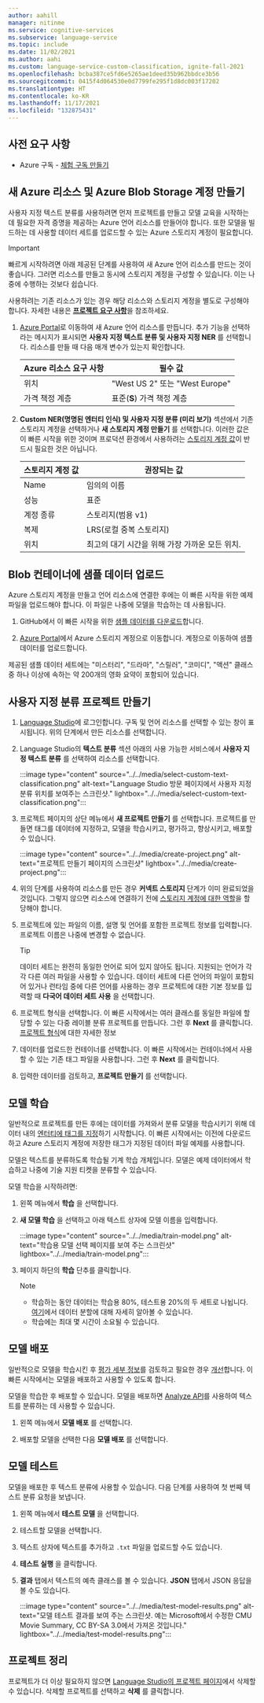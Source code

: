 ```yaml
---
author: aahill
manager: nitinme
ms.service: cognitive-services
ms.subservice: language-service
ms.topic: include
ms.date: 11/02/2021
ms.author: aahi
ms.custom: language-service-custom-classification, ignite-fall-2021
ms.openlocfilehash: bcba387ce5fd6e5265ae1deed35b962bbdce3b56
ms.sourcegitcommit: 0415f4d064530e0d7799fe295f1d8dc003f17202
ms.translationtype: HT
ms.contentlocale: ko-KR
ms.lasthandoff: 11/17/2021
ms.locfileid: "132875431"
---
```

## <a name="prerequisites"></a>사전 요구 사항

* Azure 구독 - [체험 구독 만들기](https://azure.microsoft.com/free/cognitive-services)

## <a name="create-a-new-azure-resource-and-azure-blob-storage-account"></a>새 Azure 리소스 및 Azure Blob Storage 계정 만들기

사용자 지정 텍스트 분류를 사용하려면 먼저 프로젝트를 만들고 모델 교육을 시작하는 데 필요한 자격 증명을 제공하는 Azure 언어 리소스를 만들어야 합니다. 또한 모델을 빌드하는 데 사용할 데이터 세트를 업로드할 수 있는 Azure 스토리지 계정이 필요합니다.

> [!IMPORTANT]
> 빠르게 시작하려면 아래 제공된 단계를 사용하여 새 Azure 언어 리소스를 만드는 것이 좋습니다. 그러면 리소스를 만들고 동시에 스토리지 계정을 구성할 수 있습니다. 이는 나중에 수행하는 것보다 쉽습니다.
>
> 사용하려는 기존 리소스가 있는 경우 해당 리소스와 스토리지 계정을 별도로 구성해야 합니다. 자세한 내용은 [**프로젝트 요구 사항**](../../how-to/create-project.md#using-a-pre-existing-azure-resource)을 참조하세요.

1. [Azure Portal](https://ms.portal.azure.com/#create/Microsoft.CognitiveServicesTextAnalytics)로 이동하여 새 Azure 언어 리소스를 만듭니다. 추가 기능을 선택하라는 메시지가 표시되면 **사용자 지정 텍스트 분류 및 사용자 지정 NER** 를 선택합니다. 리소스를 만들 때 다음 매개 변수가 있는지 확인합니다.

    |Azure 리소스 요구 사항  |필수 값  |
    |---------|---------|
    |위치 | "West US 2" 또는 "West Europe"         |
    |가격 책정 계층     | 표준(**S**) 가격 책정 계층        |

2. **Custom NER(명명된 엔터티 인식) 및 사용자 지정 분류 (미리 보기)** 섹션에서 기존 스토리지 계정을 선택하거나 **새 스토리지 계정 만들기** 를 선택합니다. 이러한 값은 이 빠른 시작을 위한 것이며 프로덕션 환경에서 사용하려는 [스토리지 계정 값](../../../../../storage/common/storage-account-overview.md)이 반드시 필요한 것은 아닙니다.

    |스토리지 계정 값  |권장되는 값  |
    |---------|---------|
    | Name | 임의의 이름 |
    | 성능 | 표준 |
    | 계정 종류| 스토리지(범용 v1) |
    | 복제 | LRS(로컬 중복 스토리지)
    |위치 | 최고의 대기 시간을 위해 가장 가까운 모든 위치.        |


## <a name="upload-sample-data-to-blob-container"></a>Blob 컨테이너에 샘플 데이터 업로드

Azure 스토리지 계정을 만들고 언어 리소스에 연결한 후에는 이 빠른 시작을 위한 예제 파일을 업로드해야 합니다. 이 파일은 나중에 모델을 학습하는 데 사용됩니다.

1. GitHub에서 이 빠른 시작을 위한 [샘플 데이터를 다운로드](https://go.microsoft.com/fwlink/?linkid=2175083)합니다.

2. [Azure Portal](https://ms.portal.azure.com)에서 Azure 스토리지 계정으로 이동합니다. 계정으로 이동하여 샘플 데이터를 업로드합니다.

제공된 샘플 데이터 세트에는 "미스터리", "드라마", "스릴러", "코미디", "액션" 클래스 중 하나 이상에 속하는 약 200개의 영화 요약이 포함되어 있습니다.

## <a name="create-a-custom-classification-project"></a>사용자 지정 분류 프로젝트 만들기

1. [Language Studio](https://aka.ms/languageStudio)에 로그인합니다. 구독 및 언어 리소스를 선택할 수 있는 창이 표시됩니다. 위의 단계에서 만든 리소스를 선택합니다.

2. Language Studio의 **텍스트 분류** 섹션 아래의 사용 가능한 서비스에서 **사용자 지정 텍스트 분류** 를 선택하여 리소스를 선택합니다.
    
    :::image type="content" source="../../media/select-custom-text-classification.png" alt-text="Language Studio 방문 페이지에서 사용자 지정 분류 위치를 보여주는 스크린샷." lightbox="../../media/select-custom-text-classification.png":::
    
3. 프로젝트 페이지의 상단 메뉴에서 **새 프로젝트 만들기** 를 선택합니다. 프로젝트를 만들면 태그를 데이터에 지정하고, 모델을 학습시키고, 평가하고, 향상시키고, 배포할 수 있습니다. 

    :::image type="content" source="../../media/create-project.png" alt-text="프로젝트 만들기 페이지의 스크린샷" lightbox="../../media/create-project.png":::
<!--
4. If you have created your resource using the steps above, the **Connect storage** step will be completed already. You only need to do this step once for each resource you use and it is irreversible. If you connect a storage account to your resource, you cannot disconnect it later.

    :::image type="content" source="../../../custom-named-entity-recognition/media/connect-storage.png" alt-text="A screenshot showing the storage connection screen." lightbox="../../../custom-named-entity-recognition/media/connect-storage.png":::
-->
4. 위의 단계를 사용하여 리소스를 만든 경우 **커넥트 스토리지** 단계가 이미 완료되었을 것입니다. 그렇지 않으면 리소스에 연결하기 전에 [스토리지 계정에 대한 역할](../../how-to/create-project.md#roles-for-your-storage-account)을 할당해야 합니다.

5. 프로젝트에 있는 파일의 이름, 설명 및 언어를 포함한 프로젝트 정보를 입력합니다. 프로젝트 이름은 나중에 변경할 수 없습니다.
    >[!TIP]
    > 데이터 세트는 완전히 동일한 언어로 되어 있지 않아도 됩니다. 지원되는 언어가 각각 다른 여러 파일을 사용할 수 있습니다. 데이터 세트에 다른 언어의 파일이 포함되어 있거나 런타임 중에 다른 언어를 사용하는 경우 프로젝트에 대한 기본 정보를 입력할 때 **다국어 데이터 세트 사용** 을 선택합니다.

6. 프로젝트 형식을 선택합니다. 이 빠른 시작에서는 여러 클래스를 동일한 파일에 할당할 수 있는 다중 레이블 분류 프로젝트를 만듭니다. 그런 후 **Next** 를 클릭합니다. [프로젝트 형식](../../glossary.md#project-types)에 대한 자세한 정보

7. 데이터를 업로드한 컨테이너를 선택합니다. 이 빠른 시작에서는 컨테이너에서 사용할 수 있는 기존 태그 파일을 사용합니다. 그런 후 **Next** 를 클릭합니다.

8. 입력한 데이터를 검토하고, **프로젝트 만들기** 를 선택합니다.
    
## <a name="train-your-model"></a>모델 학습

일반적으로 프로젝트를 만든 후에는 데이터를 가져와서 분류 모델을 학습시키기 위해 데이터 내의 [엔터티에 태그를 지정](../../how-to/tag-data.md)하기 시작합니다. 이 빠른 시작에서는 이전에 다운로드하고 Azure 스토리지 계정에 저장한 태그가 지정된 데이터 파일 예제를 사용합니다.

모델은 텍스트를 분류하도록 학습될 기계 학습 개체입니다. 모델은 예제 데이터에서 학습하고 나중에 기술 지원 티켓을 분류할 수 있습니다.

모델 학습을 시작하려면:

1. 왼쪽 메뉴에서 **학습** 을 선택합니다.

2. **새 모델 학습** 을 선택하고 아래 텍스트 상자에 모델 이름을 입력합니다.

    :::image type="content" source="../../media/train-model.png" alt-text="학습용 모델 선택 페이지를 보여 주는 스크린샷" lightbox="../../media/train-model.png":::

3. 페이지 하단의 **학습** 단추를 클릭합니다.

    > [!NOTE]
    > * 학습하는 동안 데이터는 학습용 80%, 테스트용 20%의 두 세트로 나뉩니다. [여기](../../how-to/train-model.md#data-splits)에서 데이터 분할에 대해 자세히 알아볼 수 있습니다.
    > * 학습에는 최대 몇 시간이 소요될 수 있습니다.

## <a name="deploy-your-model"></a>모델 배포


일반적으로 모델을 학습시킨 후 [평가 세부 정보](../../how-to/view-model-evaluation.md)를 검토하고 필요한 경우 [개선](../../how-to/improve-model.md)합니다. 이 빠른 시작에서는 모델을 배포하고 사용할 수 있도록 합니다.

모델을 학습한 후 배포할 수 있습니다. 모델을 배포하면 [Analyze API](https://aka.ms/ct-runtime-swagger)를 사용하여 텍스트를 분류하는 데 사용할 수 있습니다.

1. 왼쪽 메뉴에서 **모델 배포** 를 선택합니다.

2. 배포할 모델을 선택한 다음 **모델 배포** 를 선택합니다.

## <a name="test-your-model"></a>모델 테스트

모델을 배포한 후 텍스트 분류에 사용할 수 있습니다. 다음 단계를 사용하여 첫 번째 텍스트 분류 요청을 보냅니다. 

1. 왼쪽 메뉴에서 **테스트 모델** 을 선택합니다.

2. 테스트할 모델을 선택합니다.

3. 텍스트 상자에 텍스트를 추가하고 `.txt` 파일을 업로드할 수도 있습니다. 

4. **테스트 실행** 을 클릭합니다.

5. **결과** 탭에서 텍스트의 예측 클래스를 볼 수 있습니다. **JSON** 탭에서 JSON 응답을 볼 수도 있습니다. 

    :::image type="content" source="../../media/test-model-results.png" alt-text="모델 테스트 결과를 보여 주는 스크린샷. 예는 Microsoft에서 수정한 CMU Movie Summary, CC BY-SA 3.0에서 가져온 것입니다." lightbox="../../media/test-model-results.png":::

## <a name="clean-up-projects"></a>프로젝트 정리

프로젝트가 더 이상 필요하지 않으면 [Language Studio의 프로젝트 페이지](https://aka.ms/custom-classification
)에서 삭제할 수 있습니다. 삭제할 프로젝트를 선택하고 **삭제** 를 클릭합니다.